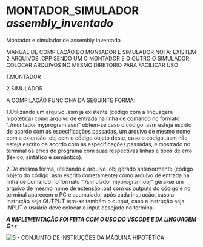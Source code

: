 # MONTADOR_SIMULADOR *assembly_inventado*
Montador e simulador de assembly inventado

MANUAL DE COMPILAÇÃO DO MONTADOR E SIMULADOR 
NOTA: EXISTEM 2 ARQUIVOS .CPP SENDO UM O MONTADOR E O OUTRO O SIMULADOR
      COLOCAR ARQUIVOS NO MESMO DIRETÓRIO PARA FACILICAR USO
      
1.MONTADOR

2.SIMULADOR

A COMPILAÇÃO FUNCIONA DA SEGUINTE FORMA:

1.Utilizando um arquivo .asm já existente (código com a linguagem hipotética) 
  como arquivo de entrada na linha de comando no formato "./montador myprogram.asm" obtem-se
  caso o código .asm esteja escrito de acordo com as especificações passadas, um arquivo de
  mesmo nome com a extensão .obj com o código objeto deste, caso o código .asm não esteja 
  escrito de acordo com as especificações passadas, é mostrado no terminal os erros
  do programa com suas respectivas linhas e tipos de erro (léxico, sintático e semântico).  

2.De mesma forma, utilizando o arquivo .obj gerado anteriormente (código objeto do código
  .asm escrito corretamente) como arquivo de entrada na linha de comando no formato "./simulador myprogram.obj" 
  gera-se um arquivo de mesmo nome de extensão .out com os outputs do código e no terminal 
  aparecem o PC e acumulador após cada instrução, caso a instrução seja OUTPUT tem-se também
  o output, caso a instrução seja INPUT o usuário deve colocar o input desejado no terminal.

***A IMPLEMENTAÇÃO FOI FEITA COM O USO DO VSCODE E DA LINGUAGEM C++***   

![6 - CONJUNTO DE INSTRUÇÕES DA MÁQUINA HIPOTÉTICA](https://user-images.githubusercontent.com/72531807/113185256-9fac0800-922c-11eb-84fd-fa2b32eed7ab.png)
